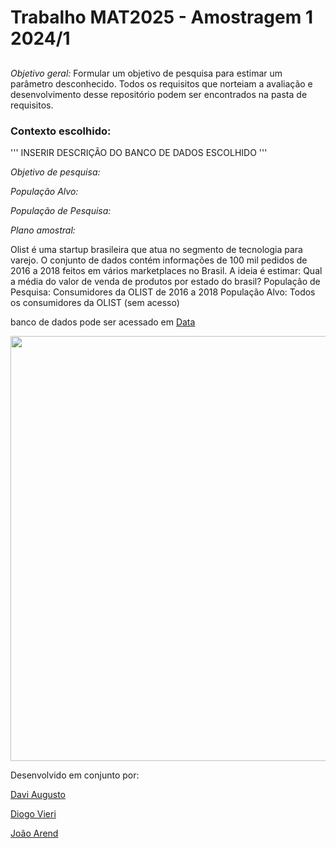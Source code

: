 # Trabalho MAT2025 - Amostragem 1 2024/1
##

*Objetivo geral:* Formular um objetivo de pesquisa para estimar um parâmetro desconhecido.
Todos os requisitos que norteiam a avaliação e desenvolvimento desse repositório podem ser encontrados na pasta de requisitos.

### Contexto escolhido:

'''
INSERIR DESCRIÇÃO DO BANCO DE DADOS ESCOLHIDO
'''

*Objetivo de pesquisa:*

*População Alvo:*

*População de Pesquisa:*

*Plano amostral:*

Olist é uma startup brasileira que atua no segmento de tecnologia para varejo.
O conjunto de dados contém informações de 100 mil pedidos de 2016 a 2018 feitos em vários marketplaces no Brasil.
A ideia é estimar: Qual a média do valor de venda de produtos por estado do brasil?
População de Pesquisa: Consumidores da OLIST de 2016 a 2018
População Alvo: Todos os consumidores da OLIST (sem acesso)

banco de dados pode ser acessado em [Data](https://drive.google.com/file/d/1YEohXFk7zSajy3Nitzi_svDnu9x4ZFn8/view?pli=1)

<img src="https://i.imgur.com/HRhd2Y0.png" alt="" width="680">

Desenvolvido em conjunto por:

[Davi Augusto](https://github.com/davi-dokasi)

[Diogo Vieri](https://github.com/DiogoVBol)

[João Arend](https://github.com/arend239)
